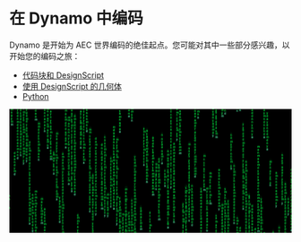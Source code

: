 # 在 Dynamo 中编码

Dynamo 是开始为 AEC 世界编码的绝佳起点。您可能对其中一些部分感兴趣，以开始您的编码之旅：

* [代码块和 DesignScript](8-1\_code-blocks-and-design-script/)
* [使用 DesignScript 的几何体](8-2\_geometry-with-design-script/)
* [Python](8-3\_python/)

![](<./images/image (17).png>)
